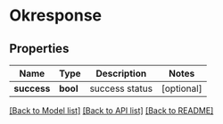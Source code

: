 # Okresponse

## Properties
Name | Type | Description | Notes
------------ | ------------- | ------------- | -------------
**success** | **bool** | success status | [optional] 

[[Back to Model list]](../README.md#documentation-for-models) [[Back to API list]](../README.md#documentation-for-api-endpoints) [[Back to README]](../README.md)

